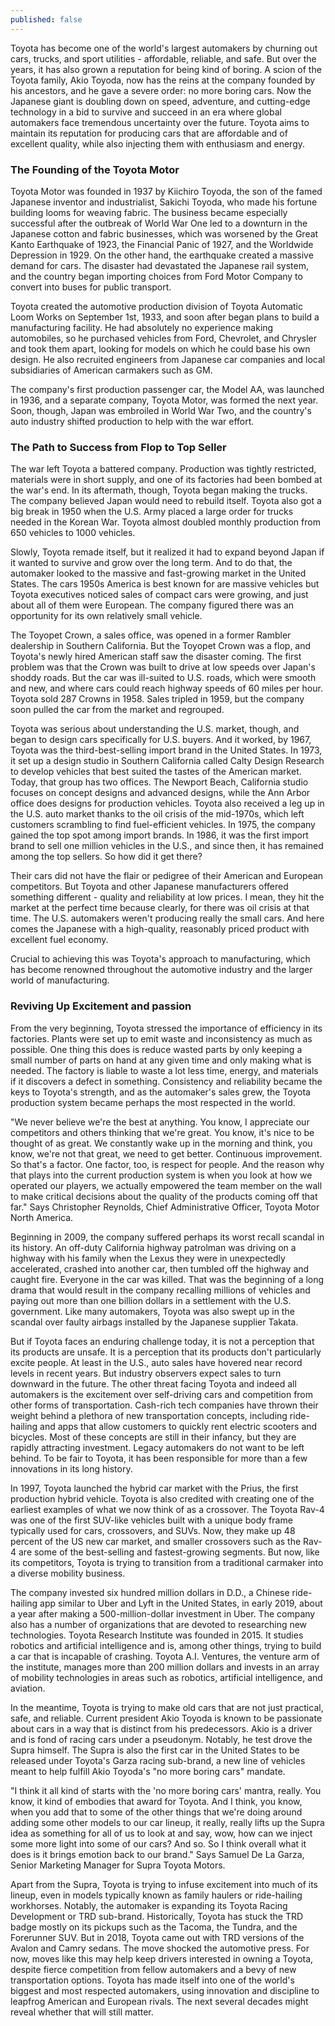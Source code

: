 ```yaml
---
published: false
---
```


Toyota has become one of the world's largest automakers by churning out cars, trucks, and sport utilities - affordable, reliable, and safe. But over the years, it has also grown a reputation for being kind of boring. A scion of the Toyota family, Akio Toyoda, now has the reins at the company founded by his ancestors, and he gave a severe order: no more boring cars. Now the Japanese giant is doubling down on speed, adventure, and cutting-edge technology in a bid to survive and succeed in an era where global automakers face tremendous uncertainty over the future. Toyota aims to maintain its reputation for producing cars that are affordable and of excellent quality, while also injecting them with enthusiasm and energy.

### The Founding of the Toyota Motor 
Toyota Motor was founded in 1937 by Kiichiro Toyoda, the son of the famed Japanese inventor and industrialist, Sakichi Toyoda, who made his fortune building looms for weaving fabric. The business became especially successful after the outbreak of World War One led to a downturn in the Japanese cotton and fabric businesses, which was worsened by the Great Kanto Earthquake of 1923, the Financial Panic of 1927, and the Worldwide Depression in 1929. On the other hand, the earthquake created a massive demand for cars. The disaster had devastated the Japanese rail system, and the country began importing choices from Ford Motor Company to convert into buses for public transport.

Toyota created the automotive production division of Toyota Automatic Loom Works on September 1st, 1933, and soon after began plans to build a manufacturing facility. He had absolutely no experience making automobiles, so he purchased vehicles from Ford, Chevrolet, and Chrysler and took them apart, looking for models on which he could base his own design. He also recruited engineers from Japanese car companies and local subsidiaries of American carmakers such as GM.

The company's first production passenger car, the Model AA, was launched in 1936, and a separate company, Toyota Motor, was formed the next year. Soon, though, Japan was embroiled in World War Two, and the country's auto industry shifted production to help with the war effort.

### The Path to Success from Flop to Top Seller
The war left Toyota a battered company. Production was tightly restricted, materials were in short supply, and one of its factories had been bombed at the war's end. In its aftermath, though, Toyota began making the trucks. The company believed Japan would need to rebuild itself. Toyota also got a big break in 1950 when the U.S. Army placed a large order for trucks needed in the Korean War. Toyota almost doubled monthly production from 650 vehicles to 1000 vehicles.

Slowly, Toyota remade itself, but it realized it had to expand beyond Japan if it wanted to survive and grow over the long term. And to do that, the automaker looked to the massive and fast-growing market in the United States. The cars 1950s America is best known for are massive vehicles but Toyota executives noticed sales of compact cars were growing, and just about all of them were European. The company figured there was an opportunity for its own relatively small vehicle.

The Toyopet Crown, a sales office, was opened in a former Rambler dealership in Southern California. But the Toyopet Crown was a flop, and Toyota's newly hired American staff saw the disaster coming. The first problem was that the Crown was built to drive at low speeds over Japan's shoddy roads. But the car was ill-suited to U.S. roads, which were smooth and new, and where cars could reach highway speeds of 60 miles per hour. Toyota sold 287 Crowns in 1958. Sales tripled in 1959, but the company soon pulled the car from the market and regrouped.

Toyota was serious about understanding the U.S. market, though, and began to design cars specifically for U.S. buyers. And it worked, by 1967, Toyota was the third-best-selling import brand in the United States. In 1973, it set up a design studio in Southern California called Calty Design Research to develop vehicles that best suited the tastes of the American market. Today, that group has two offices. The Newport Beach, California studio focuses on concept designs and advanced designs, while the Ann Arbor office does designs for production vehicles.
Toyota also received a leg up in the U.S. auto market thanks to the oil crisis of the mid-1970s, which left customers scrambling to find fuel-efficient vehicles. In 1975, the company gained the top spot among import brands. In 1986, it was the first import brand to sell one million vehicles in the U.S., and since then, it has remained among the top sellers. So how did it get there?

Their cars did not have the flair or pedigree of their American and European competitors. But Toyota and other Japanese manufacturers offered something different - quality and reliability at low prices. I mean, they hit the market at the perfect time because clearly, for there was oil crisis at that time. The U.S. automakers weren't producing really the small cars. And here comes the Japanese with a high-quality, reasonably priced product with excellent fuel economy.

Crucial to achieving this was Toyota's approach to manufacturing, which has become renowned throughout the automotive industry and the larger world of manufacturing.

### Reviving Up Excitement and passion
From the very beginning, Toyota stressed the importance of efficiency in its factories. Plants were set up to emit waste and inconsistency as much as possible. One thing this does is reduce wasted parts by only keeping a small number of parts on hand at any given time and only making what is needed. The factory is liable to waste a lot less time, energy, and materials if it discovers a defect in something. Consistency and reliability became the keys to Toyota's strength, and as the automaker's sales grew, the Toyota production system became perhaps the most respected in the world.

"We never believe we're the best at anything. You know, I appreciate our competitors and others thinking that we're great. You know, it's nice to be thought of as great. We constantly wake up in the morning and think, you know, we're not that great, we need to get better. Continuous improvement. So that's a factor. One factor, too, is respect for people. And the reason why that plays into the current production system is when you look at how we operated our players, we actually empowered the team member on the wall to make critical decisions about the quality of the products coming off that far." Says Christopher Reynolds, Chief Administrative Officer, Toyota Motor North America.

Beginning in 2009, the company suffered perhaps its worst recall scandal in its history. An off-duty California highway patrolman was driving on a highway with his family when the Lexus they were in unexpectedly accelerated, crashed into another car, then tumbled off the highway and caught fire. Everyone in the car was killed. That was the beginning of a long drama that would result in the company recalling millions of vehicles and paying out more than one billion dollars in a settlement with the U.S. government. Like many automakers, Toyota was also swept up in the scandal over faulty airbags installed by the Japanese supplier Takata.

But if Toyota faces an enduring challenge today, it is not a perception that its products are unsafe. It is a perception that its products don't particularly excite people. At least in the U.S., auto sales have hovered near record levels in recent years. But industry observers expect sales to turn downward in the future. The other threat facing Toyota and indeed all automakers is the excitement over self-driving cars and competition from other forms of transportation. Cash-rich tech companies have thrown their weight behind a plethora of new transportation concepts, including ride-hailing and apps that allow customers to quickly rent electric scooters and bicycles. Most of these concepts are still in their infancy, but they are rapidly attracting investment. Legacy automakers do not want to be left behind. To be fair to Toyota, it has been responsible for more than a few innovations in its long history. 

In 1997, Toyota launched the hybrid car market with the Prius, the first production hybrid vehicle. Toyota is also credited with creating one of the earliest examples of what we now think of as a crossover. The Toyota Rav-4 was one of the first SUV-like vehicles built with a unique body frame typically used for cars, crossovers, and SUVs. Now, they make up 48 percent of the US new car market, and smaller crossovers such as the Rav-4 are some of the best-selling and fastest-growing segments. But now, like its competitors, Toyota is trying to transition from a traditional carmaker into a diverse mobility business.

The company invested six hundred million dollars in D.D., a Chinese ride-hailing app similar to Uber and Lyft in the United States, in early 2019, about a year after making a 500-million-dollar investment in Uber. The company also has a number of organizations that are devoted to researching new technologies. Toyota Research Institute was founded in 2015. It studies robotics and artificial intelligence and is, among other things, trying to build a car that is incapable of crashing. Toyota A.I. Ventures, the venture arm of the institute, manages more than 200 million dollars and invests in an array of mobility technologies in areas such as robotics, artificial intelligence, and aviation.

In the meantime, Toyota is trying to make old cars that are not just practical, safe, and reliable. Current president Akio Toyoda is known to be passionate about cars in a way that is distinct from his predecessors. Akio is a driver and is fond of racing cars under a pseudonym. Notably, he test drove the Supra himself. The Supra is also the first car in the United States to be released under Toyota's Garza racing sub-brand, a new line of vehicles meant to help fulfill Akio Toyoda's "no more boring cars" mandate.

"I think it all kind of starts with the 'no more boring cars' mantra, really. You know, it kind of embodies that award for Toyota. And I think, you know, when you add that to some of the other things that we're doing around adding some other models to our car lineup, it really, really lifts up the Supra idea as something for all of us to look at and say, wow, how can we inject some more light into some of our cars? And so. So I think overall what it does is it brings emotion back to our brand." Says Samuel De La Garza, Senior Marketing Manager for Supra Toyota Motors.

Apart from the Supra, Toyota is trying to infuse excitement into much of its lineup, even in models typically known as family haulers or ride-hailing workhorses. Notably, the automaker is expanding its Toyota Racing Development or TRD sub-brand. Historically, Toyota has stuck the TRD badge mostly on its pickups such as the Tacoma, the Tundra, and the Forerunner SUV. But in 2018, Toyota came out with TRD versions of the Avalon and Camry sedans. The move shocked the automotive press. For now, moves like this may help keep drivers interested in owning a Toyota, despite fierce competition from fellow automakers and a bevy of new transportation options. Toyota has made itself into one of the world's biggest and most respected automakers, using innovation and discipline to leapfrog American and European rivals. The next several decades might reveal whether that will still matter.
